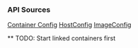 ### API Sources

[Container Config](https://godoc.org/github.com/docker/docker/runconfig#Config)
[HostConfig](https://godoc.org/github.com/docker/docker/runconfig#HostConfig)
[ImageConfig](https://godoc.org/github.com/docker/docker/builder#Config)

** TODO: Start linked containers first
